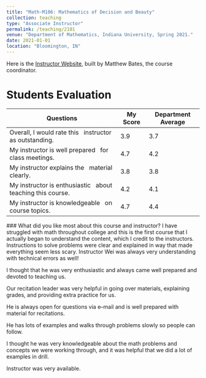 ```yaml
---
title: "Math-M106: Mathematics of Decision and Beauty"
collection: teaching
type: "Associate Instructor"
permalink: /teaching/2101
venue: "Department of Mathematics, Indiana University, Spring 2021."
date: 2021-01-01
location: "Bloomington, IN"
---
```


Here is the [Instructor Website](https://batesm.pages.iu.edu/M106AIWebsite/index.html), built by Matthew Bates, the course coordinator. 

Students Evaluation
======
<table>
<thead>
  <tr>
    <th>Questions</th>
    <th>My Score</th>
    <th>Department Average</th>
  </tr>
</thead>
<tbody>
  <tr>
    <td>Overall, I would rate this&nbsp;&nbsp;&nbsp;instructor as outstanding.</td>
    <td>3.9</td>
    <td>3.7</td>
  </tr>
  <tr>
    <td>My instructor is well prepared&nbsp;&nbsp;&nbsp;for class meetings.</td>
    <td>4.7</td>
    <td>4.2</td>
  </tr>
  <tr>
    <td>My instructor explains the&nbsp;&nbsp;&nbsp;material clearly.</td>
    <td>3.8</td>
    <td>3.8</td>
  </tr>
  <tr>
    <td>My instructor is enthusiastic&nbsp;&nbsp;&nbsp;about teaching this course.</td>
    <td>4.2</td>
    <td>4.1</td>
  </tr>
  <tr>
    <td>My instructor is knowledgeable&nbsp;&nbsp;&nbsp;on course topics.</td>
    <td>4.7</td>
    <td>4.4</td>
  </tr>
</tbody>
</table>
### What did you like most about this course and instructor?
I have struggled with math throughout college and this is the first course that I actually began to understand the content, which I credit to the instructors. Instructions to solve problems were clear and explained in way that made everything seem less scary. Instructor Wei was always very understanding with technical errors as well!

I thought that he was very enthusiastic and always came well prepared and devoted to teaching us.

Our recitation leader was very helpful in going over materials, explaining grades, and providing extra practice for us.

He is always open for questions via e–mail and is well prepared with material for recitations.

He has lots of examples and walks through problems slowly so people can follow.

I thought he was very knowledgeable about the math problems and concepts we were working through, and it was helpful that we did a lot of examples in drill.

Instructor was very available.
